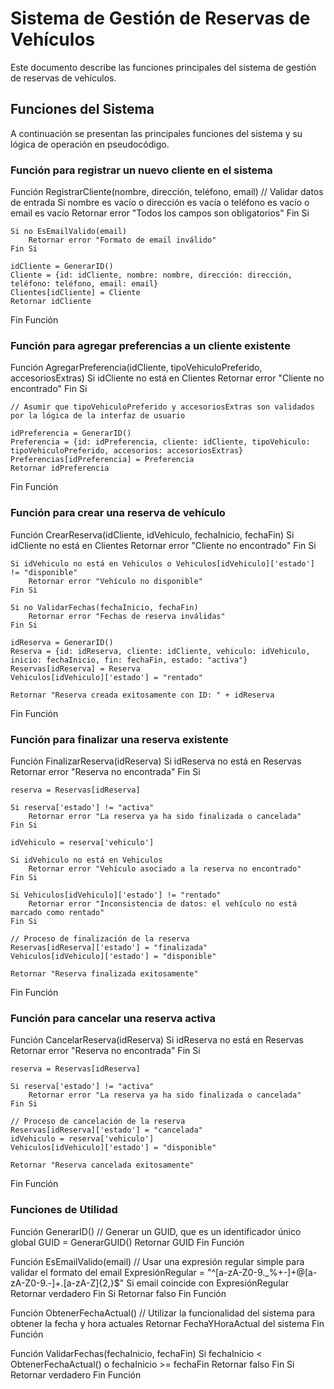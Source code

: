 #  Sistema de Gestión de Reservas de Vehículos

Este documento describe las funciones principales del sistema de gestión de reservas de vehículos.

## Funciones del Sistema

A continuación se presentan las principales funciones del sistema y su lógica de operación en pseudocódigo.

### Función para registrar un nuevo cliente en el sistema
Función RegistrarCliente(nombre, dirección, teléfono, email)
    // Validar datos de entrada
    Si nombre es vacío o dirección es vacía o teléfono es vacío o email es vacío
        Retornar error "Todos los campos son obligatorios"
    Fin Si

    Si no EsEmailValido(email)
        Retornar error "Formato de email inválido"
    Fin Si

    idCliente = GenerarID()
    Cliente = {id: idCliente, nombre: nombre, dirección: dirección, teléfono: teléfono, email: email}
    Clientes[idCliente] = Cliente
    Retornar idCliente
Fin Función

### Función para agregar preferencias a un cliente existente
Función AgregarPreferencia(idCliente, tipoVehiculoPreferido, accesoriosExtras)
    Si idCliente no está en Clientes
        Retornar error "Cliente no encontrado"
    Fin Si

    // Asumir que tipoVehiculoPreferido y accesoriosExtras son validados por la lógica de la interfaz de usuario

    idPreferencia = GenerarID()
    Preferencia = {id: idPreferencia, cliente: idCliente, tipoVehiculo: tipoVehiculoPreferido, accesorios: accesoriosExtras}
    Preferencias[idPreferencia] = Preferencia
    Retornar idPreferencia
Fin Función

### Función para crear una reserva de vehículo
Función CrearReserva(idCliente, idVehiculo, fechaInicio, fechaFin)
    Si idCliente no está en Clientes
        Retornar error "Cliente no encontrado"
    Fin Si

    Si idVehiculo no está en Vehiculos o Vehiculos[idVehiculo]['estado'] != "disponible"
        Retornar error "Vehículo no disponible"
    Fin Si

    Si no ValidarFechas(fechaInicio, fechaFin)
        Retornar error "Fechas de reserva inválidas"
    Fin Si

    idReserva = GenerarID()
    Reserva = {id: idReserva, cliente: idCliente, vehiculo: idVehiculo, inicio: fechaInicio, fin: fechaFin, estado: "activa"}
    Reservas[idReserva] = Reserva
    Vehiculos[idVehiculo]['estado'] = "rentado"

    Retornar "Reserva creada exitosamente con ID: " + idReserva
Fin Función

### Función para finalizar una reserva existente
Función FinalizarReserva(idReserva)
    Si idReserva no está en Reservas
        Retornar error "Reserva no encontrada"
    Fin Si

    reserva = Reservas[idReserva]
    
    Si reserva['estado'] != "activa"
        Retornar error "La reserva ya ha sido finalizada o cancelada"
    Fin Si

    idVehiculo = reserva['vehiculo']
    
    Si idVehiculo no está en Vehiculos
        Retornar error "Vehículo asociado a la reserva no encontrado"
    Fin Si

    Si Vehiculos[idVehiculo]['estado'] != "rentado"
        Retornar error "Inconsistencia de datos: el vehículo no está marcado como rentado"
    Fin Si

    // Proceso de finalización de la reserva
    Reservas[idReserva]['estado'] = "finalizada"
    Vehiculos[idVehiculo]['estado'] = "disponible"

    Retornar "Reserva finalizada exitosamente"
Fin Función

### Función para cancelar una reserva activa
Función CancelarReserva(idReserva)
    Si idReserva no está en Reservas
        Retornar error "Reserva no encontrada"
    Fin Si

    reserva = Reservas[idReserva]
    
    Si reserva['estado'] != "activa"
        Retornar error "La reserva ya ha sido finalizada o cancelada"
    Fin Si

    // Proceso de cancelación de la reserva
    Reservas[idReserva]['estado'] = "cancelada"
    idVehiculo = reserva['vehiculo']
    Vehiculos[idVehiculo]['estado'] = "disponible"

    Retornar "Reserva cancelada exitosamente"
Fin Función

### Funciones de Utilidad

Función GenerarID()
    // Generar un GUID, que es un identificador único global
    GUID = GenerarGUID()
    Retornar GUID
Fin Función


Función EsEmailValido(email)
    // Usar una expresión regular simple para validar el formato del email
    ExpresiónRegular = "^[a-zA-Z0-9._%+-]+@[a-zA-Z0-9.-]+\.[a-zA-Z]{2,}$"
    Si email coincide con ExpresiónRegular
        Retornar verdadero
    Fin Si
    Retornar falso
Fin Función


Función ObtenerFechaActual()
    // Utilizar la funcionalidad del sistema para obtener la fecha y hora actuales
    Retornar FechaYHoraActual del sistema
Fin Función


Función ValidarFechas(fechaInicio, fechaFin)
    Si fechaInicio < ObtenerFechaActual() o fechaInicio >= fechaFin
        Retornar falso
    Fin Si
    Retornar verdadero
Fin Función
